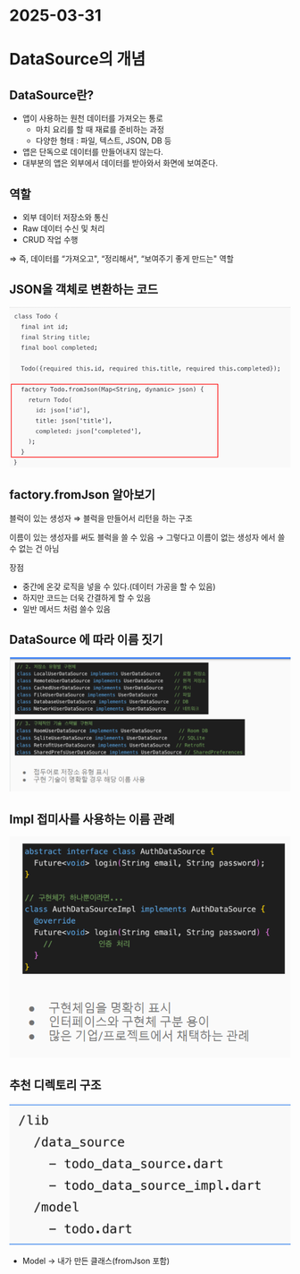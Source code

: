 # 2025-03-31

# DataSource의 개념

## DataSource란?

- 앱이 사용하는 원천 데이터를 가져오는 통로
    - 마치 요리를 할 때 재료를 준비하는 과정
    - 다양한 형태 : 파일, 텍스트, JSON, DB 등
- 앱은 단독으로 데이터를 만들어내지 않는다.
- 대부분의 앱은 외부에서 데이터를 받아와서 화면에 보여준다.

## 역할

- 외부 데이터 저장소와 통신
- Raw 데이터 수신 및 처리
- CRUD 작업 수행

⇒ 즉, 데이터를 “가져오고", “정리해서", “보여주기 좋게 만드는" 역할

## JSON을 객체로 변환하는 코드

![image.png](image.png)

## factory.fromJson 알아보기

블럭이 있는 생성자 ⇒ 블럭을 만들어서 리턴을 하는 구조

이름이 있는 생성자를 써도 블럭을 쓸 수 있음 → 그렇다고 이름이 없는 생성자 에서 쓸 수 없는 건 아님

장점  

- 중간에 온갖 로직을 넣을 수 있다.(데이터 가공을 할 수 있음)
- 하지만 코드는 더욱 간결하게 할 수 있음
- 일반 메서드 처럼 쓸수 있음

## DataSource 에 따라 이름 짓기

![image.png](image%201.png)

## Impl 접미사를 사용하는 이름 관례

![image.png](image%202.png)

## 추천 디렉토리 구조

![image.png](image%203.png)

- Model → 내가 만든 클래스(fromJson 포함)